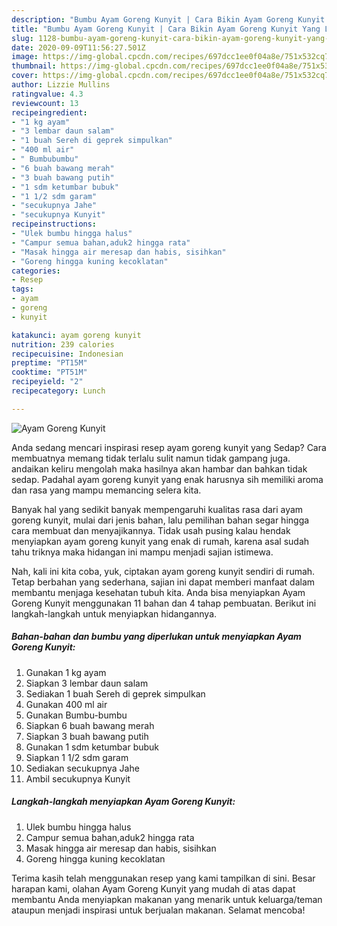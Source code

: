```yaml
---
description: "Bumbu Ayam Goreng Kunyit | Cara Bikin Ayam Goreng Kunyit Yang Lezat Sekali"
title: "Bumbu Ayam Goreng Kunyit | Cara Bikin Ayam Goreng Kunyit Yang Lezat Sekali"
slug: 1128-bumbu-ayam-goreng-kunyit-cara-bikin-ayam-goreng-kunyit-yang-lezat-sekali
date: 2020-09-09T11:56:27.501Z
image: https://img-global.cpcdn.com/recipes/697dcc1ee0f04a8e/751x532cq70/ayam-goreng-kunyit-foto-resep-utama.jpg
thumbnail: https://img-global.cpcdn.com/recipes/697dcc1ee0f04a8e/751x532cq70/ayam-goreng-kunyit-foto-resep-utama.jpg
cover: https://img-global.cpcdn.com/recipes/697dcc1ee0f04a8e/751x532cq70/ayam-goreng-kunyit-foto-resep-utama.jpg
author: Lizzie Mullins
ratingvalue: 4.3
reviewcount: 13
recipeingredient:
- "1 kg ayam"
- "3 lembar daun salam"
- "1 buah Sereh di geprek simpulkan"
- "400 ml air"
- " Bumbubumbu"
- "6 buah bawang merah"
- "3 buah bawang putih"
- "1 sdm ketumbar bubuk"
- "1 1/2 sdm garam"
- "secukupnya Jahe"
- "secukupnya Kunyit"
recipeinstructions:
- "Ulek bumbu hingga halus"
- "Campur semua bahan,aduk2 hingga rata"
- "Masak hingga air meresap dan habis, sisihkan"
- "Goreng hingga kuning kecoklatan"
categories:
- Resep
tags:
- ayam
- goreng
- kunyit

katakunci: ayam goreng kunyit 
nutrition: 239 calories
recipecuisine: Indonesian
preptime: "PT15M"
cooktime: "PT51M"
recipeyield: "2"
recipecategory: Lunch

---
```



![Ayam Goreng Kunyit](https://img-global.cpcdn.com/recipes/697dcc1ee0f04a8e/751x532cq70/ayam-goreng-kunyit-foto-resep-utama.jpg)

Anda sedang mencari inspirasi resep ayam goreng kunyit yang Sedap? Cara membuatnya memang tidak terlalu sulit namun tidak gampang juga. andaikan keliru mengolah maka hasilnya akan hambar dan bahkan tidak sedap. Padahal ayam goreng kunyit yang enak harusnya sih memiliki aroma dan rasa yang mampu memancing selera kita.



Banyak hal yang sedikit banyak mempengaruhi kualitas rasa dari ayam goreng kunyit, mulai dari jenis bahan, lalu pemilihan bahan segar hingga cara membuat dan menyajikannya. Tidak usah pusing kalau hendak menyiapkan ayam goreng kunyit yang enak di rumah, karena asal sudah tahu triknya maka hidangan ini mampu menjadi sajian istimewa.


Nah, kali ini kita coba, yuk, ciptakan ayam goreng kunyit sendiri di rumah. Tetap berbahan yang sederhana, sajian ini dapat memberi manfaat dalam membantu menjaga kesehatan tubuh kita. Anda bisa menyiapkan Ayam Goreng Kunyit menggunakan 11 bahan dan 4 tahap pembuatan. Berikut ini langkah-langkah untuk menyiapkan hidangannya.

<!--inarticleads1-->

##### Bahan-bahan dan bumbu yang diperlukan untuk menyiapkan Ayam Goreng Kunyit:

1. Gunakan 1 kg ayam
1. Siapkan 3 lembar daun salam
1. Sediakan 1 buah Sereh di geprek simpulkan
1. Gunakan 400 ml air
1. Gunakan  Bumbu-bumbu
1. Siapkan 6 buah bawang merah
1. Siapkan 3 buah bawang putih
1. Gunakan 1 sdm ketumbar bubuk
1. Siapkan 1 1/2 sdm garam
1. Sediakan secukupnya Jahe
1. Ambil secukupnya Kunyit




<!--inarticleads2-->

##### Langkah-langkah menyiapkan Ayam Goreng Kunyit:

1. Ulek bumbu hingga halus
1. Campur semua bahan,aduk2 hingga rata
1. Masak hingga air meresap dan habis, sisihkan
1. Goreng hingga kuning kecoklatan




Terima kasih telah menggunakan resep yang kami tampilkan di sini. Besar harapan kami, olahan Ayam Goreng Kunyit yang mudah di atas dapat membantu Anda menyiapkan makanan yang menarik untuk keluarga/teman ataupun menjadi inspirasi untuk berjualan makanan. Selamat mencoba!
